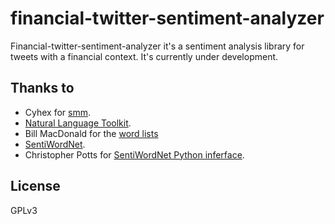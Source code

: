 financial-twitter-sentiment-analyzer
==========

Financial-twitter-sentiment-analyzer it's a sentiment analysis library for tweets with a financial context. It's currently under development.


## Thanks to

- Cyhex for [smm](https://github.com/cyhex/smm).
- [Natural Language Toolkit](http://nltk.org/).
- Bill MacDonald for the [word lists](http://www.nd.edu/~mcdonald/Word_Lists.html)
- [SentiWordNet](http://sentiwordnet.isti.cnr.it/).
- Christopher Potts for [SentiWordNet Python inferface](http://compprag.christopherpotts.net/wordnet.html#sentiwordnet).

## License

GPLv3